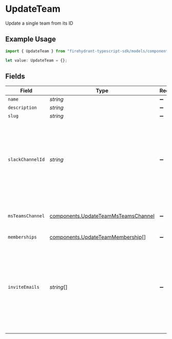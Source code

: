 # UpdateTeam

Update a single team from its ID

## Example Usage

```typescript
import { UpdateTeam } from "firehydrant-typescript-sdk/models/components";

let value: UpdateTeam = {};
```

## Fields

| Field                                                                                                                                                                                               | Type                                                                                                                                                                                                | Required                                                                                                                                                                                            | Description                                                                                                                                                                                         |
| --------------------------------------------------------------------------------------------------------------------------------------------------------------------------------------------------- | --------------------------------------------------------------------------------------------------------------------------------------------------------------------------------------------------- | --------------------------------------------------------------------------------------------------------------------------------------------------------------------------------------------------- | --------------------------------------------------------------------------------------------------------------------------------------------------------------------------------------------------- |
| `name`                                                                                                                                                                                              | *string*                                                                                                                                                                                            | :heavy_minus_sign:                                                                                                                                                                                  | N/A                                                                                                                                                                                                 |
| `description`                                                                                                                                                                                       | *string*                                                                                                                                                                                            | :heavy_minus_sign:                                                                                                                                                                                  | N/A                                                                                                                                                                                                 |
| `slug`                                                                                                                                                                                              | *string*                                                                                                                                                                                            | :heavy_minus_sign:                                                                                                                                                                                  | N/A                                                                                                                                                                                                 |
| `slackChannelId`                                                                                                                                                                                    | *string*                                                                                                                                                                                            | :heavy_minus_sign:                                                                                                                                                                                  | The Slack channel ID associated with this team. This may be the reference in FireHydrant's system (i.e. UUID) or the ID value from Slack (e.g. C1234567890).<br/>                                   |
| `msTeamsChannel`                                                                                                                                                                                    | [components.UpdateTeamMsTeamsChannel](../../models/components/updateteammsteamschannel.md)                                                                                                          | :heavy_minus_sign:                                                                                                                                                                                  | MS Teams channel identity for channel associated with this team                                                                                                                                     |
| `memberships`                                                                                                                                                                                       | [components.UpdateTeamMembership](../../models/components/updateteammembership.md)[]                                                                                                                | :heavy_minus_sign:                                                                                                                                                                                  | N/A                                                                                                                                                                                                 |
| `inviteEmails`                                                                                                                                                                                      | *string*[]                                                                                                                                                                                          | :heavy_minus_sign:                                                                                                                                                                                  | A list of email addresses to invite to join the organization and automatically add to this team. If an email already has a pending invitation, the team will be added to their existing invitation. |